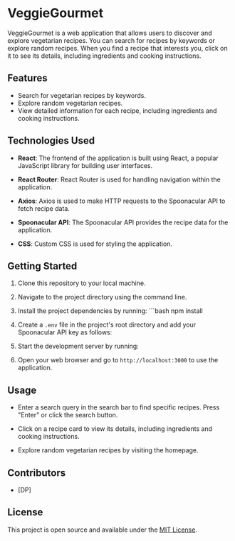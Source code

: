 # VeggieGourmet

VeggieGourmet is a web application that allows users to discover and explore vegetarian recipes. You can search for recipes by keywords or explore random recipes. When you find a recipe that interests you, click on it to see its details, including ingredients and cooking instructions.

## Features

- Search for vegetarian recipes by keywords.
- Explore random vegetarian recipes.
- View detailed information for each recipe, including ingredients and cooking instructions.

## Technologies Used

- **React**: The frontend of the application is built using React, a popular JavaScript library for building user interfaces.

- **React Router**: React Router is used for handling navigation within the application.

- **Axios**: Axios is used to make HTTP requests to the Spoonacular API to fetch recipe data.

- **Spoonacular API**: The Spoonacular API provides the recipe data for the application.

- **CSS**: Custom CSS is used for styling the application.

## Getting Started

1. Clone this repository to your local machine.

2. Navigate to the project directory using the command line.

3. Install the project dependencies by running: ```bash npm install


4. Create a `.env` file in the project's root directory and add your Spoonacular API key as follows:


5. Start the development server by running:


6. Open your web browser and go to `http://localhost:3000` to use the application.

## Usage

- Enter a search query in the search bar to find specific recipes. Press "Enter" or click the search button.

- Click on a recipe card to view its details, including ingredients and cooking instructions.

- Explore random vegetarian recipes by visiting the homepage.

## Contributors

- [DP]

## License

This project is open source and available under the [MIT License](LICENSE).
